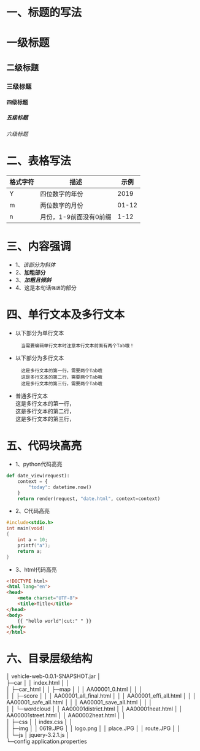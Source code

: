 # 一、标题的写法
# 一级标题
## 二级标题
### 三级标题
#### 四级标题
##### 五级标题
###### 六级标题
# 二、表格写法
|格式字符|描述|示例|
|---|---|---|
|Y|四位数字的年份|2019|
|m|两位数字的月份|01-12|
|n|月份，1-9前面没有0前缀|1-12|
# 三、内容强调
* 1、*该部分为斜体*
* 2、**加粗部分**
* 3、***加粗且倾斜***
* 4、这是本句话`强调`的部分
# 四、单行文本及多行文本
* 以下部分为单行文本

		当需要编辑单行文本时注意本行文本前面有两个Tab哦！
* 以下部分为多行文本

		这是多行文本的第一行，需要两个Tab哦
		这是多行文本的第二行，需要两个Tab哦
		这是多行文本的第三行，需要两个Tab哦
* 普通多行文本
<br>这是多行文本的第一行，</br>
这是多行文本的第二行，
<br>这是多行文本的第三行，</br>
# 五、代码块高亮
* 1、python代码高亮
```Python
def date_view(request):
    context = {
        "today": datetime.now()
    }
    return render(request, "date.html", context=context)
```
* 2、C代码高亮
```c
#include<stdio.h>
int main(void)
{
	int a = 10;
	printf("a");
	return a;
}
```
* 3、html代码高亮
```html
<!DOCTYPE html>
<html lang="en">
<head>
    <meta charset="UTF-8">
    <title>Title</title>
</head>
<body>
    {{ "hello world"|cut:" " }}
</body>
</html>
```
# 六、目录层级结构
│  vehicle-web-0.0.1-SNAPSHOT.jar
│  
├─car
│  │  index.html
│  │  
│  ├─car_html
│  │  ├─map
│  │  │      AA00001_0.html
│  │  │      
│  │  ├─score
│  │  │      AA00001_all_final.html
│  │  │      AA00001_effi_all.html
│  │  │      AA00001_safe_all.html
│  │  │      AA00001_save_all.html
│  │  │      
│  │  └─wordcloud
│  │          AA00001district.html
│  │          AA00001heat.html
│  │          AA00001street.html
│  │          AA00002heat.html
│  │          
│  ├─css
│  │      index.css
│  │      
│  ├─img
│  │      0619.JPG
│  │      logo.png
│  │      place.JPG
│  │      route.JPG
│  │      
│  └─js
│          jquery-3.2.1.js
│          
└─config
        application.properties             

